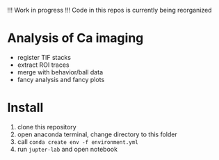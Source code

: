 !!! Work in progress !!!
Code in this repos is currently being reorganized

# Analysis of Ca imaging
- register TIF stacks
- extract ROI traces
- merge with behavior/ball data
- fancy analysis and fancy plots

# Install
1. clone this repository
2. open anaconda terminal, change directory to this folder
3. call `conda create env -f environment.yml`
4. run `jupter-lab` and open notebook
